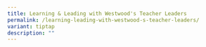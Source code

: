 ```yaml
---
title: Learning & Leading with Westwood's Teacher Leaders
permalink: /learning-leading-with-westwood-s-teacher-leaders/
variant: tiptap
description: ""
---
```

